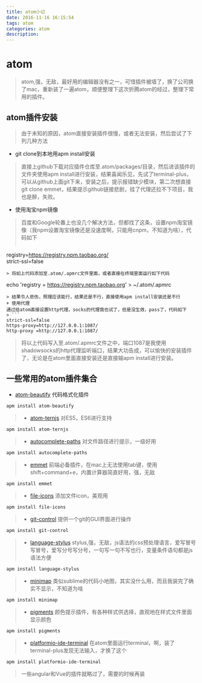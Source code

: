 ```yaml
---
title: atom小记
date: 2016-11-16 16:15:54
tags: atom
categories: atom
description:
---
```

# atom
> atom,强，无敌，最好用的编辑器没有之一，可惜插件被墙了，换了公司换了mac，重新装了一遍atom，顺便整理下这次折腾atom的经过，整理下常用的插件。
<!-- more -->
## atom插件安装
> 由于未知的原因，atom直接安装插件很慢，或者无法安装，然后尝试了下列几种方法
+ git clone到本地用apm install安装
> 直接上github下载对应插件仓库至.atom/packages/目录，然后进该插件的文件夹使用apm install进行安装，结果喜闻乐见，先试了terminal-plus，可以从github上面git下来，安装之后，提示报错缺少模块，第二次想直接git clone emmet，结果提示github链接悲剧，挂了代理还拉不下项目，我也是醉，失败。
+ 使用淘宝npm镜像
> 百度和Google轮番上也没几个解决方法，但都找了这条，设置npm淘宝镜像（我npm设置淘宝镜像还是没速度啊，只能用cnpm，不知道为啥），代码如下
> ```
registry=https://registry.npm.taobao.org/  
strict-ssl=false
```
> 将如上代码添加至.atom/.apmrc文件里面，或者直接在终端里面运行如下代码
```
echo 'registry = https://registry.npm.taobao.org' > ~/.atom/.apmrc
```
> 结果令人悲伤，照理应该能行，结果还是不行，直接使用apm install安装还是不行
+ 使用代理
通过给atom直接设置http代理，socks的代理我也试了，但是没生效，pass了，代码如下
> ```
strict-ssl=false
https-proxy=http://127.0.0.1:1087/
http-proxy =http://127.0.0.1:1087/
```
> 将以上代码写入至.atom/.apmrc文件之中，端口1087是我使用shadowsocks的http代理监听端口，结果大功告成，可以愉快的安装插件了，无论是在atom里面直接安装还是直接输apm install进行安装。
## 一些常用的atom插件集合
+ [atom-beautify](https://atom.io/packages/atom-beautify) 代码格式化插件
```
apm install atom-beautify
```
> + [atom-ternjs](https://atom.io/packages/atom-ternjs) 对ES5，ES6进行支持
```
apm install atom-ternjs
```
> +  [autocomplete-paths](https://atom.io/packages/autocomplete-paths) 对文件路径进行提示，一级好用
```
apm install autocomplete-paths
```
> + [emmet](https://atom.io/packages/emmet) 前端必备插件，在mac上无法使用tab键，使用shift+command+e，内置计算器简直好用，强，无敌
```
apm install emmet
```
> + [file-icons](https://atom.io/packages/file-icons) 添加文件icon，美观用
```
apm install file-icons
```
> + [git-control](https://atom.io/packages/git-control) 提供一个git的GUI界面进行操作
```
apm install git-control
```
> + [language-stylus](https://atom.io/packages/language-stylus) stylus,强，无敌，js语法的css预处理语言，爱写冒号写冒号，爱写分号写分号，一句写一句不写也行，变量条件语句都是js语法方便
```
apm install language-stylus
```
> + [minimap](https://atom.io/packages/minimap) 类似sublime的代码小地图，其实没什么用，而且我装完了确实不显示，不知道为啥
```
apm install minimap
```
> + [pigments](https://atom.io/packages/pigments) 颜色提示插件，有各种样式供选择，直观地在样式文件里面显示颜色
```
apm install pigments
```
> + [platformio-ide-terminal](https://atom.io/packages/platformio-ide-terminal) 在atom里面运行terminal，啊，装了terminal-plus发现无法输入，才换了这个
```
apm install platformio-ide-terminal
```
> 一些angular和Vue的插件就略过了，需要的时候再装
